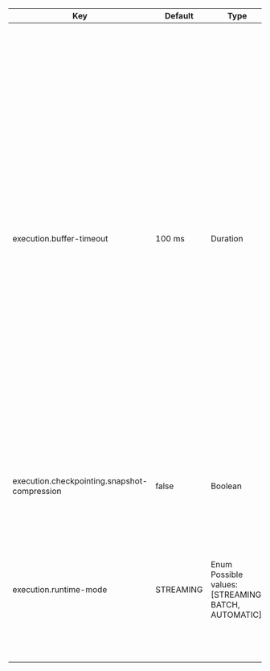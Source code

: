 | Key | Default | Type | Description |
|-----|---------|------|-------------|
| execution.buffer-timeout | 100 ms | Duration | The maximum time frequency (milliseconds) for the flushing of the output buffers. By default the output buffers flush frequently to provide low latency and to aid smooth developer experience. Setting the parameter can result in three logical modes:<ul><li>A positive value triggers flushing periodically by that interval</li><li>0 triggers flushing after every record thus minimizing latency</li><li>-1 ms triggers flushing only when the output buffer is full thus maximizing throughput</li></ul> |
| execution.checkpointing.snapshot-compression | false | Boolean | Tells if we should use compression for the state snapshot data or not |
| execution.runtime-mode | STREAMING | Enum<br>Possible values: [STREAMING, BATCH, AUTOMATIC] | Runtime execution mode of DataStream programs. Among other things, this controls task scheduling, network shuffle behavior, and time semantics. |

